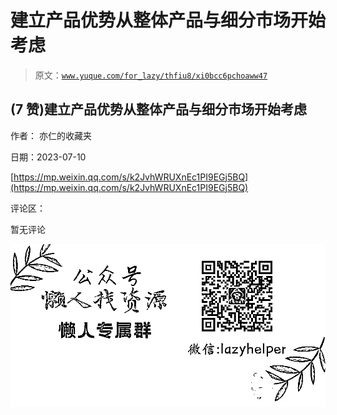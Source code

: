 # 建立产品优势从整体产品与细分市场开始考虑

> 原文：[`www.yuque.com/for_lazy/thfiu8/xi0bcc6pchoaww47`](https://www.yuque.com/for_lazy/thfiu8/xi0bcc6pchoaww47)



## (7 赞)建立产品优势从整体产品与细分市场开始考虑 

作者： 亦仁的收藏夹 

日期：2023-07-10 

[https://mp.weixin.qq.com/s/k2JvhWRUXnEc1PI9EGj5BQ](https://mp.weixin.qq.com/s/k2JvhWRUXnEc1PI9EGj5BQ) 

评论区： 

暂无评论 

![](img/894d30a529e7c37bcd3392323c99941c.png)  